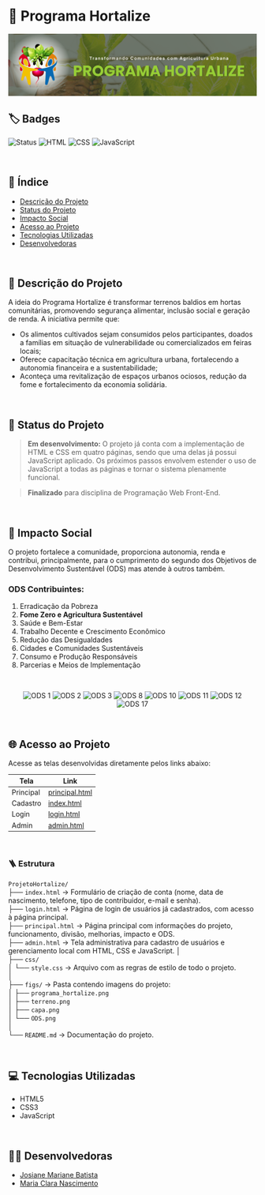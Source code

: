 # 🌱 Programa Hortalize

![Imagem de Capa](figs/capa.png) 

## 🏷️ Badges

![Status](https://img.shields.io/badge/status-em%20desenvolvimento-yellow)
![HTML](https://img.shields.io/badge/HTML-5-orange)
![CSS](https://img.shields.io/badge/CSS-3-blue)
![JavaScript](https://img.shields.io/badge/JavaScript-ES6-yellow)

<br>

## 📑 Índice

- [Descrição do Projeto](#descrição-do-projeto)
- [Status do Projeto](#status-do-projeto)
- [Impacto Social](#impacto-social)
- [Acesso ao Projeto](#acesso-ao-projeto)
- [Tecnologias Utilizadas](#tecnologias-utilizadas)
- [Desenvolvedoras](#desenvolvedoras)

<br>

## 📖 Descrição do Projeto

A ideia do Programa Hortalize é transformar terrenos baldios em hortas comunitárias, promovendo segurança alimentar, inclusão social e geração de renda. A iniciativa permite que:
  - Os alimentos cultivados sejam consumidos pelos participantes, doados a famílias em situação de vulnerabilidade ou comercializados em feiras locais;
  - Oferece capacitação técnica em agricultura urbana, fortalecendo a autonomia financeira e a sustentabilidade;
  - Aconteça uma revitalização de espaços urbanos ociosos, redução da fome e fortalecimento da economia solidária.
  
<br>

## 🚧 Status do Projeto

> **Em desenvolvimento:** 
O projeto já conta com a implementação de HTML e CSS em quatro páginas, sendo que uma delas já possui JavaScript aplicado.
Os próximos passos envolvem estender o uso de JavaScript a todas as páginas e tornar o sistema plenamente funcional.

> **Finalizado** para disciplina de Programação Web Front-End.

<br>

## 🤝 Impacto Social

O projeto fortalece a comunidade, proporciona autonomia, renda e contribui, principalmente, para o cumprimento do segundo dos Objetivos de Desenvolvimento Sustentável (ODS) mas atende à outros também.

### ODS Contribuintes:
1. Erradicação da Pobreza
2. **Fome Zero e Agricultura Sustentável**
3. Saúde e Bem-Estar
8. Trabalho Decente e Crescimento Econômico
10. Redução das Desigualdades
11. Cidades e Comunidades Sustentáveis
12. Consumo e Produção Responsáveis
17. Parcerias e Meios de Implementação

<br>

<p align="center">
  <img src="https://brasil.un.org/profiles/undg_country/themes/custom/undg/images/SDGs/pt-br/SDG-1.svg" alt="ODS 1" width="70"/>
  <img src="https://brasil.un.org/profiles/undg_country/themes/custom/undg/images/SDGs/pt-br/SDG-2.svg" alt="ODS 2" width="70"/>
  <img src="https://brasil.un.org/profiles/undg_country/themes/custom/undg/images/SDGs/pt-br/SDG-3.svg" alt="ODS 3" width="70"/>
  <img src="https://brasil.un.org/profiles/undg_country/themes/custom/undg/images/SDGs/pt-br/SDG-8.svg" alt="ODS 8" width="70"/>
  <img src="https://brasil.un.org/profiles/undg_country/themes/custom/undg/images/SDGs/pt-br/SDG-10.svg" alt="ODS 10" width="70"/>
  <img src="https://brasil.un.org/profiles/undg_country/themes/custom/undg/images/SDGs/pt-br/SDG-11.svg" alt="ODS 11" width="70"/>
  <img src="https://brasil.un.org/profiles/undg_country/themes/custom/undg/images/SDGs/pt-br/SDG-12.svg" alt="ODS 12" width="70"/>
  <img src="https://brasil.un.org/profiles/undg_country/themes/custom/undg/images/SDGs/pt-br/SDG-17.svg" alt="ODS 17" width="70"/>
</p>

<br>

## 🌐 Acesso ao Projeto

Acesse as telas desenvolvidas diretamente pelos links abaixo:

| Tela        | Link                                 |
|-------------|--------------------------------------|
| Principal   | [principal.html](./inicial.html)     |
| Cadastro    | [index.html](./index.html)           |
| Login       | [login.html](./login.html)           |
| Admin       | [admin.html](./admin.html)           |


<br>

### 🪜 Estrutura 

`ProjetoHortalize/`  
├── `index.html` → Formulário de criação de conta (nome, data de nascimento, telefone, tipo de contribuidor, e-mail e senha).  
├── `login.html` → Página de login de usuários já cadastrados, com acesso à página principal.  
├── `principal.html` → Página principal com informações do projeto, funcionamento, divisão, melhorias, impacto e ODS.  
├── `admin.html` → Tela administrativa para cadastro de usuários e gerenciamento local com HTML, CSS e JavaScript.
│  
├── `css/`  
│ └── `style.css` → Arquivo com as regras de estilo de todo o projeto.  
│  
├── `figs/` → Pasta contendo imagens do projeto:  
│ ├── `programa_hortalize.png`  
│ ├── `terreno.png`  
│ ├── `capa.png`  
│ └── `ODS.png`  
│  
└── `README.md` → Documentação do projeto.  

<br>

## 💻 Tecnologias Utilizadas

- HTML5
- CSS3
- JavaScript

<br>

## 👩‍💻 Desenvolvedoras

- [Josiane Mariane Batista](https://josibatista.github.io/web-front-end/)
- [Maria Clara Nascimento](https://mariandj.github.io/Programa-o-Web-Front-End/)

<br>

